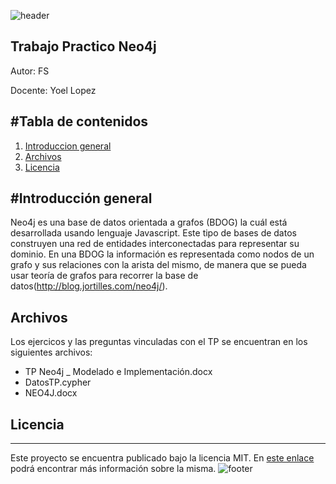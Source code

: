 ![header](doc/LogoHeader.jpg)

Trabajo Practico Neo4j
---
Autor: FS

Docente: Yoel Lopez

#Tabla de contenidos
---
1. [Introduccion general](#introduccion)
2. [Archivos](#Archivos)
3. [Licencia](#Licencia)


#Introducción general
---
Neo4j es una base de datos orientada a  grafos (BDOG) la cuál está desarrollada usando lenguaje Javascript.
Este tipo de bases de datos construyen una red de entidades interconectadas para representar su dominio. En una BDOG la información es representada como nodos de un grafo y sus relaciones con la arista del mismo, de manera que se pueda usar teoría de grafos para recorrer la base de datos(http://blog.jortilles.com/neo4j/).

Archivos
---
Los ejercicos y las preguntas vinculadas con el TP se encuentran en los siguientes archivos: 

* TP Neo4j _ Modelado e Implementación.docx
* DatosTP.cypher
* NEO4J.docx

## Licencia
---

Este proyecto se encuentra publicado bajo la licencia MIT. En [este enlace](https://opensource.org/licenses/MIT) podrá encontrar más información sobre la misma.
![footer](doc/LogoFooter.jpg)
